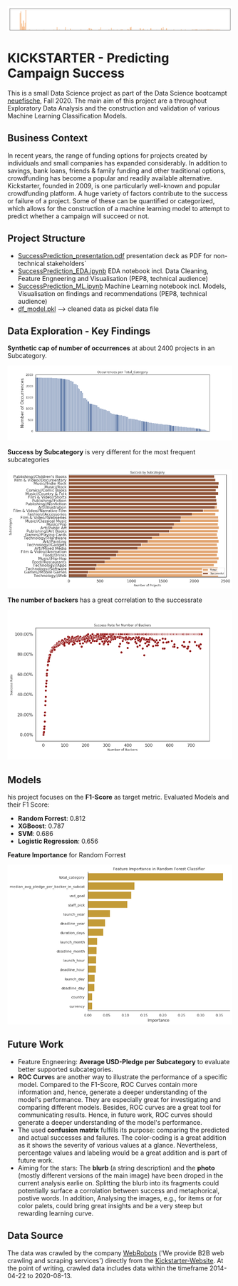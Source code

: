 <img src="./figures/FeatureImportance_All_presentation_RandomForest2.png" alt="FeatureImportance_All_presentation_RandomForest2" style="zoom: 200%;" />

# KICKSTARTER - Predicting Campaign Success

This is a small Data Science project as part of the Data Science bootcampt [neuefische](https://github.com/JonJae/nf_1st_project/blob/master/neuefische.de), Fall 2020.  The main aim of this project are a throughout Exploratory Data Analysis and the construction and validation of various Machine Learning Classification Models. 

## Business Context  

In recent years, the range of funding options for projects created by individuals and small companies has expanded considerably. In addition to savings, bank loans, friends & family funding and other traditional options, crowdfunding has become a popular and readily available alternative. Kickstarter, founded in 2009, is one particularly well-known and popular crowdfunding platform. A huge variety of factors contribute to the success or failure of a project. Some of these can be quantified or categorized, which allows for the construction of a machine learning model to attempt to predict whether a campaign will succeed or not.

## Project Structure 

- [SuccessPrediction_presentation.pdf](SuccessPrediction_presentation.pdf) presentation deck as PDF for non-technical stakeholders´
- [SuccessPrediction_EDA.ipynb](SuccessPrediction_EDA.ipynb) EDA notebook incl. Data Cleaning, Feature Engneering and Visualisation (PEP8, technical audience)
- [SuccessPrediction_ML.ipynb](SuccessPrediction_ML.ipynb) Machine Learning notebook incl. Models, Visualisation on findings and recommendations (PEP8, technical audience)
- [df_model.pkl](df_model.pkl) --> cleaned data as pickel data file

## Data Exploration - Key Findings

**Synthetic cap of number of occurrences** at about 2400 projects in an Subcategory. 

![Number of Projects in each Subcategory](./figures/count_total_category.png)

**Success by Subcategory** is very different for the most frequent subcategories

![success_per_total_cat](./figures/success_per_total_cat.png)

**The number of backers** has a great correlation to the successrate

<img src="./figures/success_rates_for_number_of_backers.png" alt="success_rates_for_number_of_backers" style="zoom:67%;" />

## Models 

his project focuses on the **F1-Score** as target metric. Evaluated Models and their F1 Score: 

- **Random Forrest**: 0.812
- **XGBoost**: 0.787
- **SVM**: 0.686
- **Logistic Regression**: 0.656

**Feature Importance** for Random Forrest

![FeatureImportance_Main_RandomForest](./figures/FeatureImportance_Main_RandomForest.png)

## Future Work

- Feature Engneering: **Average USD-Pledge per Subcategory** to evaluate better supported subcategories.
- **ROC Curve**s are another way to illustrate the  performance of a specific model. Compared to the F1-Score, ROC Curves  contain more information and, hence, generate a deeper understanding of  the model's performance. They are especially great for investigating and comparing different models.  Besides, ROC curves are a great tool for  communicating results. Hence, in future work, ROC curves should generate a deeper understanding of the model's performance.
- The used **confusion matrix** fulfills its purpose:  comparing the predicted and actual successes and failures. The  color-coding is a great addition as it shows the severity of various  values at a glance. Nevertheless, percentage values and labeling would  be a great addition and is part of future work.
- Aiming for the stars: The **blurb** (a string description) and the **photo** (mostly different versions of the main image) have been droped in the  current analysis earlie on. Splitting the blurb into its fragments could potentially surface a corrolation between success and metaphorical,  postive words. In addition, Analysing the images, e.g., for items or for color palets, could bring great insights and be a very steep but  rewarding learning curve.

## Data Source

The data was crawled by the company [WebRobots](https://webrobots.io/) ('We provide B2B web crawling and scraping services') directly from the [Kickstarter-Website](https://www.kickstarter.com/). At the point of writing, crawled data includes data  within the timeframe 2014-04-22 to 2020-08-13. 
